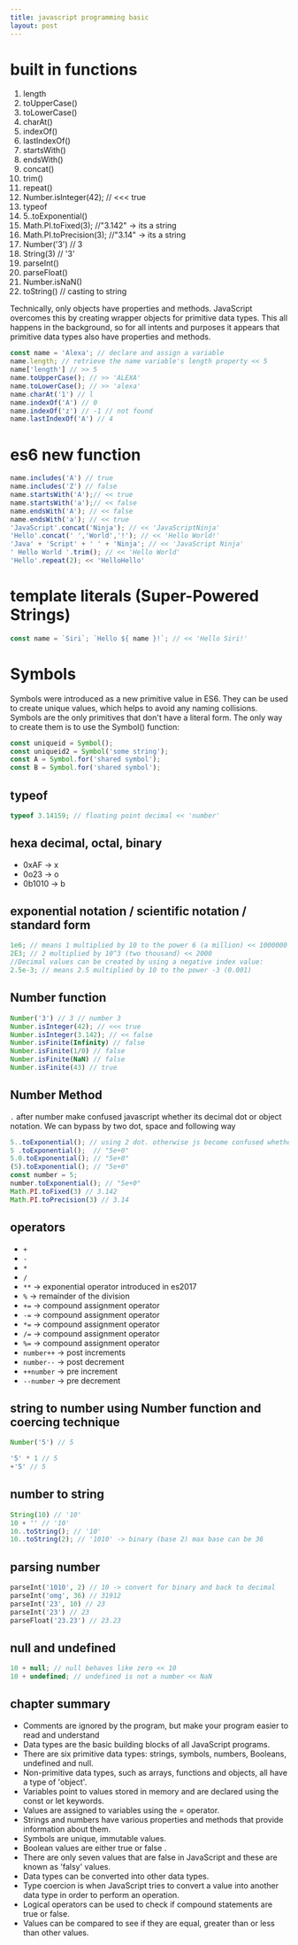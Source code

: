 ```yaml
---
title: javascript programming basic
layout: post
---
```


# built in functions     


1. length 
1. toUpperCase()
1. toLowerCase()
1. charAt()
1. indexOf()
1. lastIndexOf()
1. startsWith()
1. endsWith()
1. concat()
1. trim()
1. repeat()
1. Number.isInteger(42); // <<< true
1. typeof
1. 5..toExponential() 
1. Math.PI.toFixed(3); //"3.142" -> its a string 
1. Math.PI.toPrecision(3); //"3.14" -> its a string 
1. Number('3') // 3
1. String(3) // '3'
1. parseInt()
1. parseFloat()
1. Number.isNaN()
1. toString() // casting to string 



Technically, only objects have properties and methods. JavaScript overcomes this by creating wrapper objects for primitive data types. This all happens in the background, so for all intents and purposes it appears that primitive data types also have properties and methods.

~~~js
const name = 'Alexa'; // declare and assign a variable
name.length; // retrieve the name variable's length property << 5
name['length'] // >> 5
name.toUpperCase(); // >> 'ALEXA'
name.toLowerCase(); // >> 'alexa'
name.charAt('1') // l 
name.indexOf('A') // 0
name.indexOf('z') // -1 // not found
name.lastIndexOf('A') // 4
~~~

# es6 new function 

~~~js
name.includes('A') // true
name.includes('Z') // false
name.startsWith('A');// << true
name.startsWith('a');// << false
name.endsWith('A'); // << false 
name.endsWith('a'); // << true
'JavaScript'.concat('Ninja'); // << 'JavaScriptNinja'
'Hello'.concat(' ','World','!'); // << 'Hello World!'
'Java' + 'Script' + ' ' + 'Ninja'; // << 'JavaScript Ninja'
' Hello World '.trim(); // << 'Hello World'
'Hello'.repeat(2); << 'HelloHello'
~~~


# template literals  (Super-Powered Strings) 

~~~js
const name = `Siri`; `Hello ${ name }!`; // << 'Hello Siri!'
~~~

# Symbols
Symbols were introduced as a new primitive value in ES6. They can be used to create unique values, which helps to avoid any naming collisions. Symbols are the only primitives that don't have a literal form. The only way to create them is to use the Symbol() function:

~~~js
const uniqueid = Symbol(); 
const uniqueid2 = Symbol('some string'); 
const A = Symbol.for('shared symbol');
const B = Symbol.for('shared symbol');
~~~


## typeof 

~~~js
typeof 3.14159; // floating point decimal << 'number'
~~~

##  hexa decimal, octal, binary 

* 0xAF -> x
* 0o23 -> o
* 0b1010 -> b

## exponential notation / scientific notation / standard form 

~~~js
1e6; // means 1 multiplied by 10 to the power 6 (a million) << 1000000
2E3; // 2 multiplied by 10^3 (two thousand) << 2000
//Decimal values can be created by using a negative index value:
2.5e-3; // means 2.5 multiplied by 10 to the power -3 (0.001)
~~~

## Number function 

~~~js
Number('3') // 3 // number 3
Number.isInteger(42); // <<< true
Number.isInteger(3.142); // << false
Number.isFinite(Infinity) // false
Number.isFinite(1/0) // false
Number.isFinite(NaN) // false
Number.isFinite(43) // true
~~~

## Number  Method 

`.` after number make confused javascript whether its decimal dot or object notation. We can bypass by two dot, space and following way

~~~js
5..toExponential(); // using 2 dot. otherwise js become confused whether its a decimal value "5e+0"
5 .toExponential();  // "5e+0"
5.0.toExponential(); // "5e+0"
(5).toExponential(); // "5e+0"
const number = 5;
number.toExponential(); // "5e+0"
Math.PI.toFixed(3) // 3.142
Math.PI.toPrecision(3) // 3.14
~~~

## operators 

* `+`  
* `-`  
* `*`  
* `/`  
* `**`   -> exponential operator introduced in es2017
* `%`   -> remainder of the division 
* `+=` -> compound assignment operator 
* `-=` -> compound assignment operator 
* `*=` -> compound assignment operator 
* `/=` -> compound assignment operator 
* `%=` -> compound assignment operator 
* `number++` -> post increments
* `number--` -> post decrement 
* `++number` -> pre increment 
* `--number` -> pre decrement

## string to number  using Number function and coercing technique

~~~js
Number('5') // 5

'5' * 1 // 5
+'5' // 5
~~~

## number to string 

~~~js
String(10) // '10'
10 + '' // '10'
10..toString(); // '10'
10..toString(2); // '1010' -> binary (base 2) max base can be 36
~~~

## parsing number 

~~~php
parseInt('1010', 2) // 10 -> convert for binary and back to decimal
parseInt('omg', 36) // 31912
parseInt('23', 10) // 23
parseInt('23') // 23
parseFloat('23.23') // 23.23
~~~

## null and undefined 

~~~js
10 + null; // null behaves like zero << 10
10 + undefined; // undefined is not a number << NaN
~~~


## chapter summary 

* Comments are ignored by the program, but make your program easier to read and understand
* Data types are the basic building blocks of all JavaScript programs.
* There are six primitive data types: strings, symbols, numbers, Booleans, undefined and null.
* Non-primitive data types, such as arrays, functions and objects, all have a type of 'object'.
* Variables point to values stored in memory and are declared using the const or let keywords.
* Values are assigned to variables using the = operator.
* Strings and numbers have various properties and methods that provide information about them.
* Symbols are unique, immutable values.
* Boolean values are either true or false .
* There are only seven values that are false in JavaScript and these are known as 'falsy' values.
* Data types can be converted into other data types. 
* Type coercion is when JavaScript tries to convert a value into another data type in order to perform an operation.
* Logical operators can be used to check if compound statements are true or false.
* Values can be compared to see if they are equal, greater than or less than other values.












